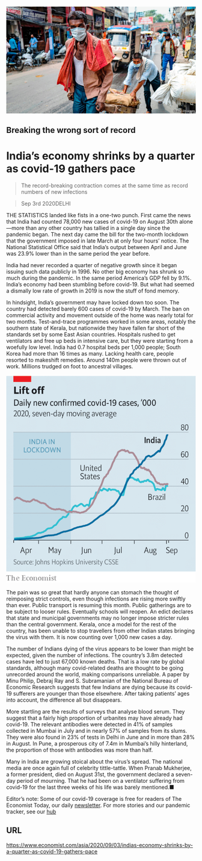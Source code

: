 ![](./images/20200905_ASP004_0.jpg)

## Breaking the wrong sort of record

# India’s economy shrinks by a quarter as covid-19 gathers pace

> The record-breaking contraction comes at the same time as record numbers of new infections

> Sep 3rd 2020DELHI

THE STATISTICS landed like fists in a one-two punch. First came the news that India had counted 78,000 new cases of covid-19 on August 30th alone—more than any other country has tallied in a single day since the pandemic began. The next day came the bill for the two-month lockdown that the government imposed in late March at only four hours’ notice. The National Statistical Office said that India’s output between April and June was 23.9% lower than in the same period the year before.

India had never recorded a quarter of negative growth since it began issuing such data publicly in 1996. No other big economy has shrunk so much during the pandemic. In the same period America’s GDP fell by 9.1%. India’s economy had been stumbling before covid-19. But what had seemed a dismally low rate of growth in 2019 is now the stuff of fond memory.

In hindsight, India’s government may have locked down too soon. The country had detected barely 600 cases of covid-19 by March. The ban on commercial activity and movement outside of the home was nearly total for two months. Test-and-trace programmes worked in some areas, notably the southern state of Kerala, but nationwide they have fallen far short of the standards set by some East Asian countries. Hospitals rushed to get ventilators and free up beds in intensive care, but they were starting from a woefully low level. India had 0.7 hospital beds per 1,000 people; South Korea had more than 16 times as many. Lacking health care, people resorted to makeshift remedies. Around 140m people were thrown out of work. Millions trudged on foot to ancestral villages.



![](./images/20200905_ASC414.png)

The pain was so great that hardly anyone can stomach the thought of reimposing strict controls, even though infections are rising more swiftly than ever. Public transport is resuming this month. Public gatherings are to be subject to looser rules. Eventually schools will reopen. An edict declares that state and municipal governments may no longer impose stricter rules than the central government. Kerala, once a model for the rest of the country, has been unable to stop travellers from other Indian states bringing the virus with them. It is now counting over 1,000 new cases a day.

The number of Indians dying of the virus appears to be lower than might be expected, given the number of infections. The country’s 3.8m detected cases have led to just 67,000 known deaths. That is a low rate by global standards, although many covid-related deaths are thought to be going unrecorded around the world, making comparisons unreliable. A paper by Minu Philip, Debraj Ray and S. Subramanian of the National Bureau of Economic Research suggests that few Indians are dying because its covid-19 sufferers are younger than those elsewhere. After taking patients’ ages into account, the difference all but disappears.

More startling are the results of surveys that analyse blood serum. They suggest that a fairly high proportion of urbanites may have already had covid-19. The relevant antibodies were detected in 41% of samples collected in Mumbai in July and in nearly 57% of samples from its slums. They were also found in 23% of tests in Delhi in June and in more than 28% in August. In Pune, a prosperous city of 7.4m in Mumbai’s hilly hinterland, the proportion of those with antibodies was more than half.

Many in India are growing stoical about the virus’s spread. The national media are once again full of celebrity tittle-tattle. When Pranab Mukherjee, a former president, died on August 31st, the government declared a seven-day period of mourning. That he had been on a ventilator suffering from covid-19 for the last three weeks of his life was barely mentioned.■

Editor’s note: Some of our covid-19 coverage is free for readers of The Economist Today, our daily [newsletter](https://www.economist.com/https://my.economist.com/user#newsletter). For more stories and our pandemic tracker, see our [hub](https://www.economist.com//news/2020/03/11/the-economists-coverage-of-the-coronavirus)

## URL

https://www.economist.com/asia/2020/09/03/indias-economy-shrinks-by-a-quarter-as-covid-19-gathers-pace
